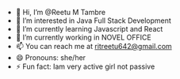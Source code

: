 - 👋 Hi, I’m @Reetu M Tambre
- 👀 I’m interested in Java Full Stack Development
- 🌱 I’m currently learning Javascript and React
- 💞️ I’m currently working in NOVEL OFFICE  
- 📫 You can reach me at ritreetu642@gmail.com
- 😄 Pronouns: she/her
- ⚡ Fun fact: Iam very active girl not passive

<!---
Reetu1997/Reetu1997 is a ✨ special ✨ repository because its `README.md` (this file) appears on your GitHub profile.
You can click the Preview link to take a look at your changes.
--->
